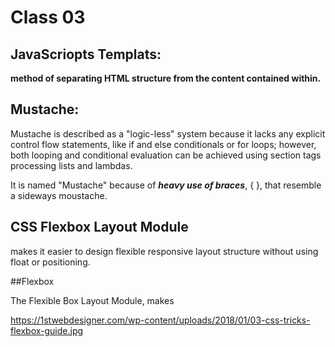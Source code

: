 # Class 03

## JavaScriopts Templats:

**method of separating HTML structure from the content contained within.**


## Mustache:

Mustache is described as a "logic-less" system because it lacks any explicit control flow statements, like if and else conditionals or for loops; however, both looping and conditional evaluation can be achieved using section tags processing lists and lambdas.

It is named "Mustache" because of ***heavy use of braces***, { }, that resemble a sideways moustache.


## CSS Flexbox Layout Module

makes it easier to design flexible responsive layout structure without using float or positioning.

##Flexbox

The Flexible Box Layout Module, makes


https://1stwebdesigner.com/wp-content/uploads/2018/01/03-css-tricks-flexbox-guide.jpg
